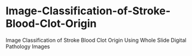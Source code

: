 # Image-Classification-of-Stroke-Blood-Clot-Origin
Image Classification of Stroke Blood Clot Origin Using Whole Slide Digital Pathology Images
